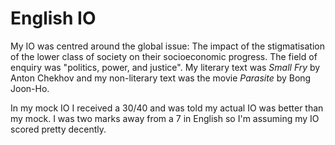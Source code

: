 # English IO
My IO was centred around the global issue: The impact of the stigmatisation of the lower class of society on their socioeconomic progress. The field of enquiry was "politics, power, and justice". My literary text was _Small Fry_ by Anton Chekhov and my non-literary text was the movie _Parasite_ by Bong Joon-Ho.

In my mock IO I received a 30/40 and was told my actual IO was better than my mock. I was two marks away from a 7 in English so I'm assuming my IO scored pretty decently.
